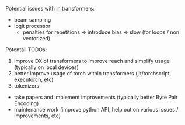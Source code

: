 Potential issues with in transformers:
- beam sampling
- logit processor
  - penalties for repetitions -> introduce bias
-> slow (for loops / non vectorized)

Potentail TODOs:
1. improve DX of transformers to improve reach and simplify usage (typically on local devices)
2. better improve usage of torch within transformers (jit/torchscript, executorch, etc)
3. tokenizers
  - take papers and implement improvements (typically better Byte Pair Encoding)
  - maintenance work (improve python API, help out on various issues / improvements, etc)
